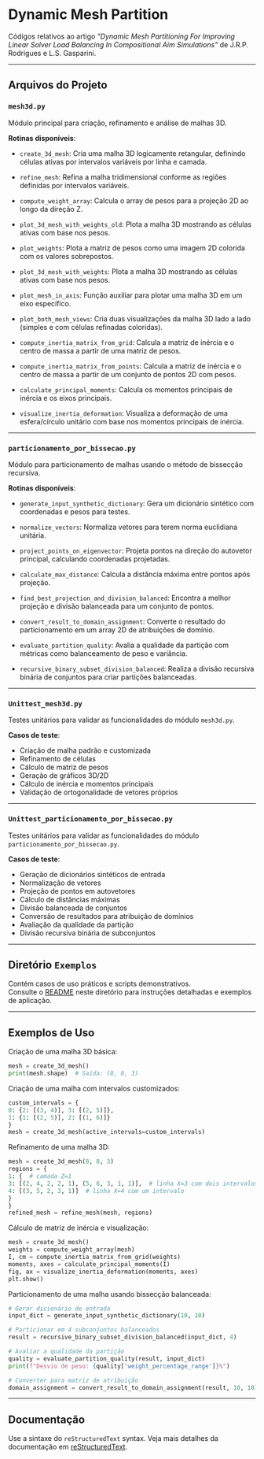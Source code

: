 # Dynamic Mesh Partition

Códigos relativos ao artigo *"Dynamic Mesh Partitioning For Improving Linear Solver Load Balancing In Compositional Aim Simulations"* de J.R.P. Rodrigues e L.S. Gasparini.

---

## Arquivos do Projeto

### `mesh3d.py`

Módulo principal para criação, refinamento e análise de malhas 3D.

**Rotinas disponíveis**:

- `create_3d_mesh`: Cria uma malha 3D logicamente retangular, definindo células ativas por intervalos variáveis por linha e camada.
  
- `refine_mesh`: Refina a malha tridimensional conforme as regiões definidas por intervalos variáveis.
  
- `compute_weight_array`: Calcula o array de pesos para a projeção 2D ao longo da direção Z.
  
- `plot_3d_mesh_with_weights_old`: Plota a malha 3D mostrando as células ativas com base nos pesos.
  
- `plot_weights`: Plota a matriz de pesos como uma imagem 2D colorida com os valores sobrepostos.
  
- `plot_3d_mesh_with_weights`: Plota a malha 3D mostrando as células ativas com base nos pesos.
  
- `plot_mesh_in_axis`: Função auxiliar para plotar uma malha 3D em um eixo específico.
  
- `plot_both_mesh_views`: Cria duas visualizações da malha 3D lado a lado (simples e com células refinadas coloridas).
  
- `compute_inertia_matrix_from_grid`: Calcula a matriz de inércia e o centro de massa a partir de uma matriz de pesos.
  
- `compute_inertia_matrix_from_points`: Calcula a matriz de inércia e o centro de massa a partir de um conjunto de pontos 2D com pesos.
  
- `calculate_principal_moments`: Calcula os momentos principais de inércia e os eixos principais.
  
- `visualize_inertia_deformation`: Visualiza a deformação de uma esfera/círculo unitário com base nos momentos principais de inércia.

---

### `particionamento_por_bissecao.py`

Módulo para particionamento de malhas usando o método de bissecção recursiva.

**Rotinas disponíveis**:

- `generate_input_synthetic_dictionary`: Gera um dicionário sintético com coordenadas e pesos para testes.

- `normalize_vectors`: Normaliza vetores para terem norma euclidiana unitária.

- `project_points_on_eigenvector`: Projeta pontos na direção do autovetor principal, calculando coordenadas projetadas.

- `calculate_max_distance`: Calcula a distância máxima entre pontos após projeção.

- `find_best_projection_and_division_balanced`: Encontra a melhor projeção e divisão balanceada para um conjunto de pontos.

- `convert_result_to_domain_assignment`: Converte o resultado do particionamento em um array 2D de atribuições de domínio.

- `evaluate_partition_quality`: Avalia a qualidade da partição com métricas como balanceamento de peso e variância.

- `recursive_binary_subset_division_balanced`: Realiza a divisão recursiva binária de conjuntos para criar partições balanceadas.

---

### `Unittest_mesh3d.py`

Testes unitários para validar as funcionalidades do módulo `mesh3d.py`.

**Casos de teste**:

- Criação de malha padrão e customizada
- Refinamento de células
- Cálculo de matriz de pesos
- Geração de gráficos 3D/2D
- Cálculo de inércia e momentos principais
- Validação de ortogonalidade de vetores próprios

---

### `Unittest_particionamento_por_bissecao.py`

Testes unitários para validar as funcionalidades do módulo `particionamento_por_bissecao.py`.

**Casos de teste**:

- Geração de dicionários sintéticos de entrada
- Normalização de vetores
- Projeção de pontos em autovetores
- Cálculo de distâncias máximas
- Divisão balanceada de conjuntos
- Conversão de resultados para atribuição de domínios
- Avaliação da qualidade da partição
- Divisão recursiva binária de subconjuntos

---

## Diretório `Exemplos`

Contém casos de uso práticos e scripts demonstrativos.  
Consulte o [README](Exemplos/README.md) neste diretório para instruções detalhadas e exemplos de aplicação.

---

## Exemplos de Uso

Criação de uma malha 3D básica:
```python
mesh = create_3d_mesh()
print(mesh.shape)  # Saída: (8, 8, 3)
```

Criação de uma malha com intervalos customizados:
```python
custom_intervals = {
0: {2: [(3, 4)], 3: [(2, 5)]},
1: {1: [(2, 5)], 2: [(1, 6)]}
}
mesh = create_3d_mesh(active_intervals=custom_intervals)
```

Refinamento de uma malha 3D:
```python
mesh = create_3d_mesh(8, 8, 3)
regions = {
1: {  # camada Z=1
3: [(2, 4, 2, 2, 1), (5, 6, 3, 1, 1)],  # linha X=3 com dois intervalos
4: [(3, 5, 2, 3, 1)]  # linha X=4 com um intervalo
}
}
refined_mesh = refine_mesh(mesh, regions)
```

Cálculo de matriz de inércia e visualização:
```python
mesh = create_3d_mesh()
weights = compute_weight_array(mesh)
I, cm = compute_inertia_matrix_from_grid(weights)
moments, axes = calculate_principal_moments(I)
fig, ax = visualize_inertia_deformation(moments, axes)
plt.show()
```

Particionamento de uma malha usando bissecção balanceada:
```python
# Gerar dicionário de entrada
input_dict = generate_input_synthetic_dictionary(10, 10)

# Particionar em 4 subconjuntos balanceados
result = recursive_binary_subset_division_balanced(input_dict, 4)

# Avaliar a qualidade da partição
quality = evaluate_partition_quality(result, input_dict)
print(f"Desvio de peso: {quality['weight_percentage_range']}%")

# Converter para matriz de atribuição
domain_assignment = convert_result_to_domain_assignment(result, 10, 10)
```

---

## Documentação

Use a sintaxe do ``reStructuredText`` syntax. Veja mais detalhes da documentação em
[reStructuredText](https://www.sphinx-doc.org/en/master/usage/restructuredtext/index.html).